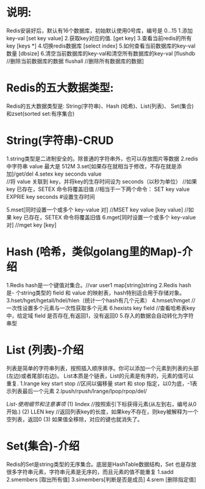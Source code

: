 # 说明: 
Redis安装好后，默认有16个数据库，初始默认使用0号库，编号是 0...15
1.添加key-val                      [set key value]
2.获取key对应的值.                  [get key]
3.查看当前redis的所有key            [keys *]
4.切换redis数据库                   [select index]
5.如何查看当前数据库的key-val数量     [dbsize]
6.清空当前数据库的key-val和清空所有数据库的key-val  [flushdb //删除当前数据库的数据   flushall //删除所有数据库的数据]


# Redis的五大数据类型:
Redis的五大数据类型是: String(字符串)、Hash (哈希)、List(列表)、 Set(集合)和zset(sorted set:有序集合)

# String(字符串)-CRUD
1.string类型是二进制安全的。除普通的字符串外，也可以存放图片等数据
2.redis中字符串 value 最大是 512M
3.set[如果存在就相当于修改，不存在就是添加]/get/del
4.setex key seconds value  
    //将 value 关联到 key，并将key的生存时间设为 seconds（以秒为单位）
    //如果 key 已存在，SETEX 命令将覆盖旧值
    //相当于一下两个命令：  SET key value
                        EXPRIE key seconds #设置生存时间

5.mset[同时设置一个或多个 key-value 对]
    //MSET key value [key value]
    //如果 key 已存在，SETEX 命令将覆盖旧值
6.mget[同时设置一个或多个 key-value 对]
   //mget key [key]  

# Hash (哈希，类似golang里的Map)-介绍
1.Redis hash是一个键值对集合。//var user1 map[string]string
2.Redis hash是- 个string类型的 field 和 value 的映射表，hash特别适合用于存储对象。
3.hset/hget/hgetall/hdel/hlen（统计一个hash有几个元素）
4.hmset/hmget              //一次性设置多个元素与一次性获取多个元素
6.hexists key field        //查看哈希表key 中，给定域 field 是否存在,有返回1，没有返回0
5.存入的数据会自动转化为字符串型

# List (列表)-介绍
列表是简单的字符串列表，按照插入顺序排序。你可以添加一个元素到列表的头部(左边)或者尾部(右边)。
List本质是个链表，List的元素是有序的，元素的值可以重复.
1.lrange key start stop
    //区间以偏移量 start 和 stop 指定，以0为底，-1表示列表最后一个元素
2.lpush/rpush/lrange/lpop/rpop/del/

*List-使用细节和注意事项*
(1) lindex     //按照索引下标获得元素(从左到右，编号从0开始.)
(2) LLEN key  //返回列表key的长度，如果key不存在，则key被解释为一个空列表，返回0
(3) 如果值全移除，对应的键也就消失了。

# Set(集合)-介绍
Redis的Set是string类型的无序集合。底层是HashTable数据结构，Set 也是存放很多字符串元素，字符串元素是无序的，而且元素的值不能重复
1.sadd
2.smembers [取出所有值]
3.simembers[判断是否是成员]
4.srem     [删除指定值]

